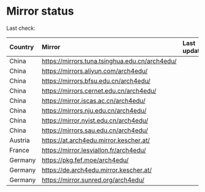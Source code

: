 <script src="./time.js"></script>
# Mirror status
Last check: <script type="text/javascript">localize(1706843890.5918498);</script>

|Country|Mirror|Last update|
|:------|:-----|:----------|
|China|https://mirrors.tuna.tsinghua.edu.cn/arch4edu/|<script type="text/javascript">localize(1706812146);</script>|
|China|https://mirrors.aliyun.com/arch4edu/|<script type="text/javascript">localize(1706812146);</script>|
|China|https://mirrors.bfsu.edu.cn/arch4edu/|<script type="text/javascript">localize(1706812146);</script>|
|China|https://mirrors.cernet.edu.cn/arch4edu/|<script type="text/javascript">localize(1706812146);</script>|
|China|https://mirror.iscas.ac.cn/arch4edu/|<script type="text/javascript">localize(1706812146);</script>|
|China|https://mirrors.nju.edu.cn/arch4edu/|<script type="text/javascript">localize(1706812146);</script>|
|China|https://mirror.nyist.edu.cn/arch4edu/|<script type="text/javascript">localize(1706812146);</script>|
|China|https://mirrors.sau.edu.cn/arch4edu/|<script type="text/javascript">localize(1706812146);</script>|
|Austria|https://at.arch4edu.mirror.kescher.at/|<script type="text/javascript">localize(1706812146);</script>|
|France|https://mirror.lesviallon.fr/arch4edu/|<script type="text/javascript">localize(1706812146);</script>|
|Germany|https://pkg.fef.moe/arch4edu/|<script type="text/javascript">localize(1706812146);</script>|
|Germany|https://de.arch4edu.mirror.kescher.at/|<script type="text/javascript">localize(1706812146);</script>|
|Germany|https://mirror.sunred.org/arch4edu/|<script type="text/javascript">localize(1706812146);</script>|

<script src="./tablefilter/tablefilter.js"></script>
<script src="./table.js"></script>